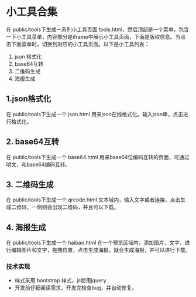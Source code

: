 # 小工具合集

在 public/tools下生成一系列小工具页面 tools.html，然后顶部是一个菜单，包含一下小工具菜单，内容部分是iframe中展示小工具页面，下面是版权信息。当点击下面菜单时，切换到对应的小工具页面。以下是小工具列表：

1. json 格式化
2. base64互转
3. 二维码生成
4. 海报生成

## 1.json格式化

在 public/tools下生成一个 json.html 用来json在线格式化。输入json串，点击进行格式化。

## 2. base64互转

在 public/tools下生成一个 base64.html 用来base64位编码互转的页面，可通过明文，和base64编码互转。

## 3. 二维码生成

在 public/tools下生成一个 qrcode.html 文本域内，输入文字或者连接，点击生成二维码，一侧则会出现二维码，并且可以下载。

## 4. 海报生成

在 public/tools下生成一个 haibao.html 在一个预览区域内，添加图片、文字，进行编辑图片和文字，拖拽位置，点击生成海报，就会生成海报，并可以进行下载。

### 技术实现
 - 样式采用 bootstrap 样式，js使用jquery
 - 开发前仔细阅读需求，开发完检查bug，并自动修复。



